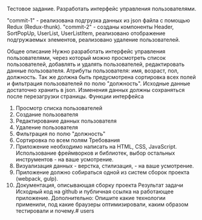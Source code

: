Тестовое задание.
Разработать интерфейс управления пользователями.

"commit-1" - реализована подгрузка данных из json файла с помощью Redux (Redux-thunk).
"commit-2" - созданы компоненты Header, SortPopUp, UserList, UserListItem, реализовано отображение подгружаемых элементов, реализовано удаление пользователей.

Общее описание
Нужно разработать интерфейс управления пользователями, через который можно
просмотреть список пользователей, добавлять и удалять пользователей, редактировать
данные пользователя. Атрибуты пользователя: имя, возраст, пол, должность. Так же
должна быть предусмотрена сортировка всех полей и фильтрация пользователей по
полю "должность". Исходные данные достаточно хранить в json. Изменения данных
должны сохраняться после перезагрузки страницы.
Функции интерфейса
1. Просмотр списка пользователей
2. Создание пользователя
3. Редактирование данных пользователя
4. Удаление пользователя
5. Фильтрация по полю "должность"
6. Сортировка по всем полям
Требования
1. Приложение необходимо написать на HTML, CSS, JavaScript. Использование
фреймворков и библиотек, выбор остальных инструментов - на ваше усмотрение.
2. Визуализация данных - верстка, стилизация, - на ваше усмотрение.
3. Приложение должно собираться одной из систем сборок проекта (webpack, gulp).
4. Документация, описывающая сборку проекта
Результат задачи
Исходный код на github и публичная ссылка на работающее приложение.
Дополнительно:
Опишите какие технологии применили, под какие браузеры оптимизировали, каким
образом тестировали и почему.#   u s e r s 
 
 